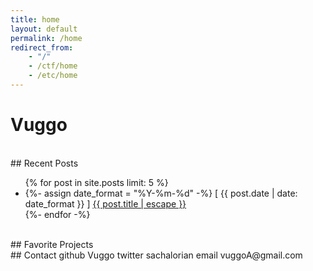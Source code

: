 ```yaml
---
title: home
layout: default
permalink: /home
redirect_from: 
    - "/"
    - /ctf/home
    - /etc/home
---
```


# Vuggo
<br>
## Recent Posts
<ul>    
{% for post in site.posts limit: 5 %}
    <li>
        {%- assign date_format = "%Y-%m-%d" -%}
        [ {{ post.date | date: date_format }} ] <a href="{{ post.url | relative_url }}">{{ post.title | escape }}</a>
    </li>
    {%- endfor -%}
</ul>
<br>
## Favorite Projects
<br>
## Contact
github          Vuggo
twitter         sachalorian
email           vuggoA@gmail.com






